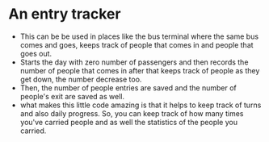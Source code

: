 # An entry tracker

- This can be be used in places like the bus terminal where the same bus comes and goes, keeps track of people that comes in and people that goes out.
- Starts the day with zero number of passengers and then records the number of people that comes in after that keeps track of people as they get down, the number decrease too.
- Then, the number of people entries are saved and the number of people's exit are saved as well.
- what makes this little code amazing is that it helps to keep track of turns and also daily progress.
  So, you can keep track of how many times you've carried people and as well the statistics of the people you carried.
